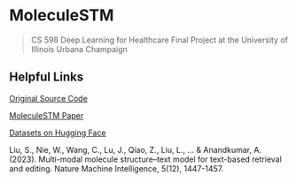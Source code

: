 # MoleculeSTM 

> CS 598 Deep Learning for Healthcare Final Project at the University of Illinois Urbana Champaign

## Helpful Links

[Original Source Code](https://github.com/chao1224/MoleculeSTM)

[MoleculeSTM Paper](https://www.nature.com/articles/s42256-023-00759-6)

[Datasets on Hugging Face](https://huggingface.co/datasets/chao1224/MoleculeSTM/tree/main)

Liu, S., Nie, W., Wang, C., Lu, J., Qiao, Z., Liu, L., ... & Anandkumar, A. (2023). Multi-modal molecule structure–text model for text-based retrieval and editing. Nature Machine Intelligence, 5(12), 1447-1457.
